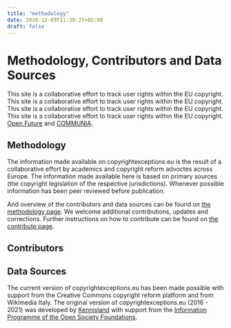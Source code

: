 ```yaml
---
title: "methodology"
date: 2020-12-09T11:39:27+02:00 
draft: false
---
```

# Methodology, Contributors and Data Sources

This site is a collaborative effort to track user rights within the EU copyright. This site is a collaborative effort to track user rights within the EU copyright. This site is a collaborative effort to track user rights within the EU copyright. This site is a collaborative effort to track user rights within the EU copyright. [Open Future](https://www.openfuture.eu) and [COMMUNIA](https://www.communia-association.org).

## Methodology 

The information made available on copyrightexceptions.eu is the result of a collaborative effort by academics and copyright reform advoctes across Europe. The information made available here is based on primary sources (the copyright legislation of the respective jurisdictions). Whenever possible information has been peer reviewed before publication. 

And overview of the contributors and data sources can be found on [the methodology page](../methodology/). We welcome additional contributions, updates and corrections. Further instructions on how to contribute can be found on [the contribute page](../contribute/).

## Contributors 	


## Data Sources


The current version of copyrightexceptions.eu has been made possible with support from the Creative Commons copyright reform platform and from Wikimedia Italy. The original version of copyrightexceptions.eu (2016 - 2021) was developed by [Kennisland](https://www.kl.nl/en/) with support from the [Information Programme of the Open Society Foundations](https://www.opensocietyfoundations.org/who-we-are/programs/information-program).
